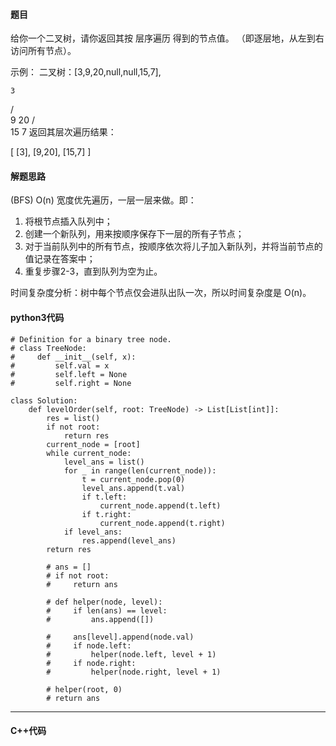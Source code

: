 #### 题目

给你一个二叉树，请你返回其按 层序遍历 得到的节点值。 （即逐层地，从左到右访问所有节点）。

 

示例：
二叉树：[3,9,20,null,null,15,7],

    3
   / \
  9  20
    /  \
   15   7
返回其层次遍历结果：

[
  [3],
  [9,20],
  [15,7]
]






#### 解题思路

(BFS) O(n)
宽度优先遍历，一层一层来做。即：

1. 将根节点插入队列中；
2. 创建一个新队列，用来按顺序保存下一层的所有子节点；
3. 对于当前队列中的所有节点，按顺序依次将儿子加入新队列，并将当前节点的值记录在答案中；
4. 重复步骤2-3，直到队列为空为止。

时间复杂度分析：树中每个节点仅会进队出队一次，所以时间复杂度是 O(n)。



#### python3代码

```
# Definition for a binary tree node.
# class TreeNode:
#     def __init__(self, x):
#         self.val = x
#         self.left = None
#         self.right = None

class Solution:
    def levelOrder(self, root: TreeNode) -> List[List[int]]:
        res = list()
        if not root:
            return res
        current_node = [root]
        while current_node:
            level_ans = list()
            for _ in range(len(current_node)):
                t = current_node.pop(0)
                level_ans.append(t.val)
                if t.left:
                    current_node.append(t.left)
                if t.right:
                    current_node.append(t.right)
            if level_ans:        
                res.append(level_ans)
        return res

        # ans = []
        # if not root:
        #     return ans
        
        # def helper(node, level):
        #     if len(ans) == level:
        #         ans.append([])

        #     ans[level].append(node.val)
        #     if node.left:
        #         helper(node.left, level + 1)
        #     if node.right:
        #         helper(node.right, level + 1)

        # helper(root, 0)
        # return ans
```



****

#### C++代码

```

```

